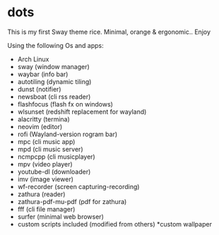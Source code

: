 # dots

This is my first Sway theme rice. Minimal, orange & ergonomic.. Enjoy 

Using the following Os and apps:
* Arch Linux
* sway (window manager)
* waybar (info bar)
* autotiling (dynamic tiling)
* dunst (notifier)
* newsboat (cli rss reader)
* flashfocus (flash fx on windows)
* wlsunset (redshift replacement for wayland)
* alacritty (termina)
* neovim (editor)
* rofi (Wayland-version rogram bar) 
* mpc (cli music app)
* mpd (cli music server)
* ncmpcpp (cli musicplayer)
* mpv (video player)
* youtube-dl (downloader)
* imv (image viewer)
* wf-recorder (screen capturing-recording)
* zathura (reader)
* zathura-pdf-mu-pdf (pdf for zathura)
* fff (cli file manager)
* surfer (minimal web browser) 
* custom scripts included (modified from others)
*custom wallpaper
